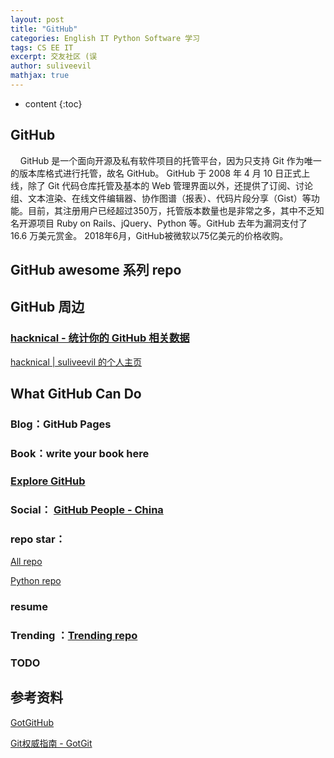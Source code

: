 ```yaml
---
layout: post
title: "GitHub"
categories: English IT Python Software 学习
tags: CS EE IT 
excerpt: 交友社区 (误
author: suliveevil
mathjax: true
---
```


* content
{:toc}

## GitHub

&#160;&#160;&#160;&#160;GitHub 是一个面向开源及私有软件项目的托管平台，因为只支持 Git 作为唯一的版本库格式进行托管，故名 GitHub。 GitHub 于 2008 年 4 月 10 日正式上线，除了 Git 代码仓库托管及基本的 Web 管理界面以外，还提供了订阅、讨论组、文本渲染、在线文件编辑器、协作图谱（报表）、代码片段分享（Gist）等功能。目前，其注册用户已经超过350万，托管版本数量也是非常之多，其中不乏知名开源项目 Ruby on Rails、jQuery、Python 等。GitHub 去年为漏洞支付了 16.6 万美元赏金。 2018年6月，GitHub被微软以75亿美元的价格收购。

## GitHub awesome 系列 repo




## GitHub 周边

### [hacknical - 统计你的 GitHub 相关数据](https://hacknical.com/)
[hacknical | suliveevil 的个人主页](https://hacknical.com/suliveevil/visualize)





## What GitHub Can Do

### Blog：GitHub Pages

### Book：write your book here

### [Explore GitHub](https://github.com/explore)


### Social： [GitHub People - China](https://github.com/search?utf8=%E2%9C%93&q=location%3AChina&type=Users)

### repo star：

[All repo](https://github.com/search?utf8=%E2%9C%93&q=stars%3A%3E1&type=Repositories)


[Python repo](https://github.com/search?l=Python&o=desc&q=stars%3A%3E1&s=stars&type=Repositories)

### resume

### Trending ：[Trending repo](https://github.com/trending)

### TODO





## 参考资料

[GotGitHub](http://www.worldhello.net/gotgithub/)

[Git权威指南 - GotGit](http://www.worldhello.net/gotgit/)





















